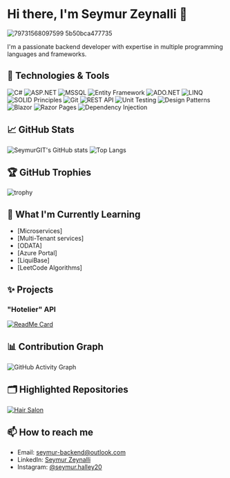 # Hi there, I'm Seymur Zeynalli 👋

![79731568097599 5b50bca477735](https://github.com/SeymurGIT/Hair-Salon-MVC/blob/master/wwwroot/User/images/github-3.jpg)


I'm a passionate backend developer with expertise in multiple programming languages and frameworks. 

## 🔧 Technologies & Tools

![C#](https://img.shields.io/badge/C%23-11-blue)
![ASP.NET](https://img.shields.io/badge/ASP.NET-8.0-purple)
![MSSQL](https://img.shields.io/badge/MSSQL-2019-orange)
![Entity Framework](https://img.shields.io/badge/Entity%20Framework-8.0-darkgreen)
![ADO.NET](https://img.shields.io/badge/ADO.NET-Active%20Data%20Objects-blue)
![LINQ](https://img.shields.io/badge/LINQ-Query%20Language-blue)
![SOLID Principles](https://img.shields.io/badge/SOLID%20Principles-OOP%20Design-lightgreen)
![Git](https://img.shields.io/badge/Git-F05032-orange)
![REST API](https://img.shields.io/badge/REST%20API-Web%20Services-orange)
![Unit Testing](https://img.shields.io/badge/Unit%20Testing-xUnit%2C%20NUnit-yellow)
![Design Patterns](https://img.shields.io/badge/Design%20Patterns-Factory%2C%20Singleton-green)
![Blazor](https://img.shields.io/badge/Blazor-WebAssembly-purple)
![Razor Pages](https://img.shields.io/badge/Razor%20Pages-ASP.NET-lightblue)
![Dependency Injection](https://img.shields.io/badge/Dependency%20Injection-DI%20Pattern-blueviolet)

## 📈 GitHub Stats

![SeymurGIT's GitHub stats](https://github-readme-stats.vercel.app/api?username=SeymurGIT&show_icons=true&theme=radical&hide=c,html)
![Top Langs](https://github-readme-stats.vercel.app/api/top-langs/?username=SeymurGIT&layout=compact&theme=radical&hide=c,html)


## 🏆 GitHub Trophies

![trophy](https://github-profile-trophy.vercel.app/?username=SeymurGIT&theme=onedark)


## 🌱 What I'm Currently Learning

- [Microservices]
- [Multi-Tenant services]
- [ODATA]
- [Azure Portal]
- [LiquiBase]
- [LeetCode Algorithms]
## ✨ Projects

### "Hotelier" API
[![ReadMe Card](https://github-readme-stats.vercel.app/api/pin/?username=SeymurGIT&repo=Hotelier-API-MVC&theme=radical)](https://github.com/SeymurGIT/Hotelier-API-MVC)

## 📊 Contribution Graph

![GitHub Activity Graph](https://github-readme-activity-graph.vercel.app/graph?username=SeymurGIT&theme=react-dark)

## 🗂️ Highlighted Repositories

[![Hair Salon](https://github-readme-stats.vercel.app/api/pin/?username=SeymurGIT&repo=Hair-Salon-MVC&theme=radical)](https://github.com/SeymurGIT/Hair-Salon-MVC)


## 📫 How to reach me

- Email: [seymur-backend@outlook.com](mailto:seymur-backend@outlook.com)
- LinkedIn: [Seymur Zeynalli](https://www.linkedin.com/in/seymur-zeynall%C4%B1-593b23266/)
- Instagram: [@seymur.halley20](https://www.instagram.com/seymur.halley20/)
